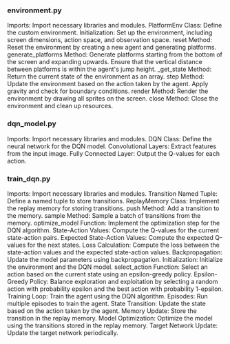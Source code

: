 ### environment.py
Imports: Import necessary libraries and modules.
PlatformEnv Class: Define the custom environment.
Initialization: Set up the environment, including screen dimensions, action space, and observation space.
reset Method: Reset the environment by creating a new agent and generating platforms.
generate_platforms Method: Generate platforms starting from the bottom of the screen and expanding upwards. Ensure that the vertical distance between platforms is within the agent's jump height.
_get_state Method: Return the current
state of the environment as an array.
step Method: Update the environment based on the action taken by the agent. Apply gravity and check for boundary conditions.
render Method: Render the environment by drawing all sprites on the screen.
close Method: Close the environment and clean up resources.

### dqn_model.py
Imports: Import necessary libraries and modules.
DQN Class: Define the neural network for the DQN model.
Convolutional Layers: Extract features from the input image.
Fully Connected Layer: Output the Q-values for each action.

### train_dqn.py
Imports: Import necessary libraries and modules.
Transition Named Tuple: Define a named tuple to store transitions.
ReplayMemory Class: Implement the replay memory for storing transitions.
push Method: Add a transition to the memory.
sample Method: Sample a batch of transitions from the memory.
optimize_model Function: Implement the optimization step for the DQN algorithm.
State-Action Values: Compute the Q-values for the current state-action pairs.
Expected State-Action Values: Compute the expected Q-values for the next states.
Loss Calculation: Compute the loss between the state-action values and the expected state-action values.
Backpropagation: Update the model parameters using backpropagation.
Initialization: Initialize the environment and the DQN model.
select_action Function: Select an action based on the current state using an epsilon-greedy policy.
Epsilon-Greedy Policy: Balance exploration and exploitation by selecting a random action with probability epsilon and the best action with probability 1-epsilon.
Training Loop: Train the agent using the DQN algorithm.
Episodes: Run multiple episodes to train the agent.
State Transition: Update the state based on the action taken by the agent.
Memory Update: Store the transition in the replay memory.
Model Optimization: Optimize the model using the transitions stored in the replay memory.
Target Network Update: Update the target network periodically.
